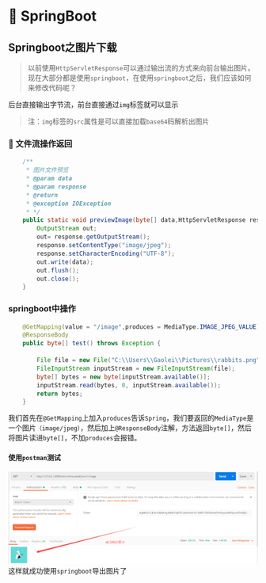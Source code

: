 # :bookmark: SpringBoot
## Springboot之图片下载
>以前使用`HttpServletResponse`可以通过输出流的方式来向前台输出图片。现在大部分都是使用`springboot`，在使用`springboot`之后，我们应该如何来修改代码呢？

后台直接输出字节流，前台直接通过`img`标签就可以显示

>注：`img`标签的`src`属性是可以直接加载`base64`码解析出图片

### :apple: 文件流操作返回
```java
    /**
     * 图片文件预览
     * @param data
     * @param response
     * @return
     * @exception IOException
     * */
    public static void previewImage(byte[] data,HttpServletResponse response) throws IOException {
        OutputStream out;
        out= response.getOutputStream();
        response.setContentType("image/jpeg");
        response.setCharacterEncoding("UTF-8");
        out.write(data);
        out.flush();
        out.close();
    }
```
### springboot中操作
```java
    @GetMapping(value = "/image",produces = MediaType.IMAGE_JPEG_VALUE)
    @ResponseBody
    public byte[] test() throws Exception {

        File file = new File("C:\\Users\\Gaolei\\Pictures\\rabbits.png");
        FileInputStream inputStream = new FileInputStream(file);
        byte[] bytes = new byte[inputStream.available()];
        inputStream.read(bytes, 0, inputStream.available());
        return bytes;
    }

```
我们首先在`@GetMapping`上加入`produces`告诉`Spring`，我们要返回的`MediaType`是一个图片`（image/jpeg）`，然后加上`@ResponseBody`注解，方法返回`byte[]`，然后将图片读进`byte[]`，不加`produces`会报错。

#### 使用`postman`测试
![](../../image/java/exportImage.png)
这样就成功使用`springboot`导出图片了